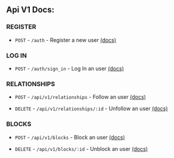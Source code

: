 ## Api V1 Docs:

### REGISTER

- `POST` - `/auth` - Register a new user [(docs)](./auth/create.md)

### LOG IN
- `POST` - `/auth/sign_in` - Log In an user [(docs)](./auth/sign_in.md)

### RELATIONSHIPS
- `POST` - `/api/v1/relationships` - Follow an user
  [(docs)](./api/v1/relationships/create.md)

- `DELETE` - `/api/v1/relationships/:id` - Unfollow an user
  [(docs)](./api/v1/relationships/destroy.md)

### BLOCKS
- `POST` - `/api/v1/blocks` - Block an user
  [(docs)](./api/v1/blocks/create.md)

- `DELETE` - `/api/v1/blocks/:id` - Unblock an user
  [(docs)](./api/v1/blocks/destroy.md)
